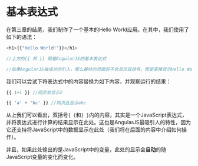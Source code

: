 # 基本表达式

在第三章的结尾，我们制作了一个基本的Hello World应用。在其中，我们使用了如下的语法：

```javascript
<h1>{{"Hello World!"}}</h1>

//上方的{{ 和 }} 既是AngularJS的基本表达式

//如果AngularJS被成功的引入，那么最终的页面将不会显示双括号，而是直接显示Hello World.
```

我们可以尝试下将表达式中的内容替换为如下内容，并观察运行的结果：

```javascript
{{ 1+1 }} //网页会显示2

{{ 'a' + 'bc' }} //网页会显示abc
```

从上我们可以看出，双括号`{ {`和`} }`内的内容，其实是一个JavaScript表达式，并将表达式进行计算的结果显示在此处。这也是AngularJS最吸引人的特性，因为它还支持将JavaScript中的数据显示在此处（我们将在后面的内容中介绍如何操作）。

并且，如果此处输出的是JavaScript中的变量，此处的显示会**自动**的随JavaScript变量的变化而变化。
